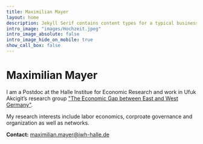 ```yaml
---
title: Maximilian Mayer
layout: home
description: Jekyll Serif contains content types for a typical business website. The theme is fully responsive, blazing fast and artfully illustrated.
intro_image: "images/Hochzeit.jpeg"
intro_image_absolute: false
intro_image_hide_on_mobile: true
show_call_box: false
---
```


# Maximilian Mayer

I am a Postdoc at the Halle Institue for Economic Research and work in Ufuk Akcigit’s research group ["The Economic Gap between East and West Germany"](https://www.iwh-halle.de/en/research/research-groups/detail/the-economic-gap-between-east-and-west-germany/).

My research interests include labor economics, corproate governance and organization as well as networks.

**Contact:** [maximilian.mayer@iwh-halle.de](mailto:maximilian.mayer@iwh-halle.de)